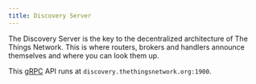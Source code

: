 ```yaml
---
title: Discovery Server
---
```


The Discovery Server is the key to the decentralized architecture of The Things Network. This is where routers, brokers and handlers announce themselves and where you can look them up.

This [gRPC](http://www.grpc.io/) API runs at `discovery.thethingsnetwork.org:1900`.
